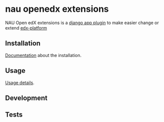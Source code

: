 # nau openedx extensions

NAU Open edX extensions is a [django app plugin](https://github.com/edx/edx-platform/tree/master/openedx/core/djangoapps/plugins) to make easier change or extend [edx-platform](https://github.com/edx/edx-platform)

## Installation
[Documentation](docs/installation.rst) about the installation.

## Usage
[Usage details](docs/usage.rst).

## Development

## Tests
